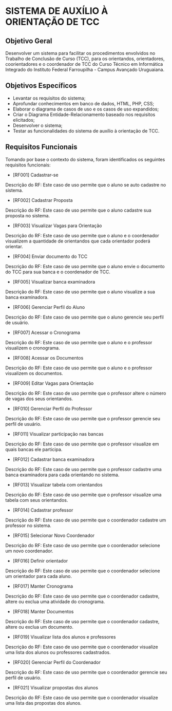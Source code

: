 # SISTEMA DE AUXÍLIO À ORIENTAÇÃO DE TCC

## Objetivo Geral
Desenvolver um sistema para facilitar os procedimentos envolvidos no Trabalho de Conclusão de Curso (TCC), para os orientandos, orientadores, coorientadores e o coordenador de TCC do Curso Técnico em Informática Integrado do Instituto Federal Farroupilha - Campus Avançado Uruguaiana.

## Objetivos Específicos
 - Levantar os requisitos do sistema;
 - Aprofundar conhecimentos em banco de dados, HTML, PHP, CSS;
 - Elaborar o diagrama de casos de uso e os casos de uso expandidos;
 - Criar o Diagrama Entidade-Relacionamento baseado nos requisitos elicitados;
 - Desenvolver o sistema;
 - Testar as funcionalidades do sistema de auxílio à orientação de TCC.

## Requisitos Funcionais
Tomando por base o contexto do sistema, foram identificados os seguintes requisitos funcionais:

 - [RF001] Cadastrar-se

Descrição do RF: Este caso de uso permite que o aluno se auto cadastre no sistema.
 - [RF002] Cadastrar Proposta

Descrição do RF: Este caso de uso permite que o aluno cadastre sua proposta no sistema.
 - [RF003] Visualizar Vagas para Orientação

Descrição do RF: Este caso de uso permite que o aluno e o coordenador visualizem a quantidade de orientandos que cada orientador poderá orientar.
 - [RF004] Enviar documento do TCC

Descrição do RF: Este caso de uso permite que o aluno envie o documento do TCC para sua banca e o coordenador de TCC.
- [RF005] Visualizar banca examinadora

Descrição do RF: Este caso de uso permite que o aluno visualize a sua banca examinadora.
- [RF006] Gerenciar Perfil do Aluno

Descrição do RF: Este caso de uso permite que o aluno gerencie seu perfil de usuário.
- [RF007] Acessar o Cronograma

Descrição do RF: Este caso de uso permite que o aluno e o professor visualizem o cronograma.
- [RF008] Acessar os Documentos

Descrição do RF: Este caso de uso permite que o aluno e o professor visualizem os documentos.
- [RF009] Editar Vagas para Orientação 

Descrição do RF: Este caso de uso permite que o professor altere o número de vagas dos seus orientandos.
 - [RF010] Gerenciar Perfil do Professor

Descrição do RF: Este caso de uso permite que o professor gerencie seu perfil de usuário.
- [RF011] Visualizar participação nas bancas

Descrição do RF: Este caso de uso permite que o professor visualize em quais bancas ele participa.
- [RF012] Cadastrar banca examinadora

Descrição do RF: Este caso de uso permite que o professor cadastre uma banca examinadora para cada orientando no sistema.
- [RF013] Visualizar tabela com orientandos

Descrição do RF: Este caso de uso permite que o professor visualize uma tabela com seus orientandos.
- [RF014] Cadastrar professor

Descrição do RF: Este caso de uso permite que o coordenador cadastre um professor no sistema.
- [RF015] Selecionar Novo Coordenador

Descrição do RF: Este caso de uso permite que o coordenador selecione um novo coordenador. 
- [RF016] Definir orientador

Descrição do RF: Este caso de uso permite que o coordenador selecione um orientador para cada aluno. 
- [RF017] Manter Cronograma

Descrição do RF: Este caso de uso permite que o coordenador cadastre, altere ou exclua uma atividade do cronograma.
- [RF018] Manter Documentos

Descrição do RF: Este caso de uso permite que o coordenador cadastre, altere ou exclua um documento.
- [RF019] Visualizar lista dos alunos e professores

Descrição do RF: Este caso de uso permite que o coordenador visualize uma lista dos alunos ou professores cadastrados.
- [RF020] Gerenciar Perfil do Coordenador

Descrição do RF: Este caso de uso permite que o coordenador gerencie seu perfil de usuário.
 - [RF021] Visualizar propostas dos alunos

Descrição do RF: Este caso de uso permite que o coordenador visualize uma lista das propostas dos alunos.


